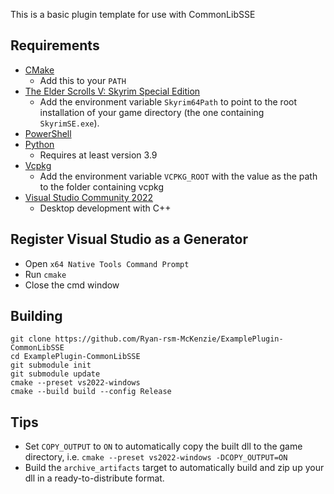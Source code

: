 This is a basic plugin template for use with CommonLibSSE

## Requirements
* [CMake](https://cmake.org/)
	* Add this to your `PATH`
* [The Elder Scrolls V: Skyrim Special Edition](https://store.steampowered.com/app/489830)
	* Add the environment variable `Skyrim64Path` to point to the root installation of your game directory (the one containing `SkyrimSE.exe`).
* [PowerShell](https://github.com/PowerShell/PowerShell/releases/latest)
* [Python](https://www.python.org/)
	* Requires at least version 3.9
* [Vcpkg](https://github.com/microsoft/vcpkg)
	* Add the environment variable `VCPKG_ROOT` with the value as the path to the folder containing vcpkg
* [Visual Studio Community 2022](https://visualstudio.microsoft.com/)
	* Desktop development with C++

## Register Visual Studio as a Generator
* Open `x64 Native Tools Command Prompt`
* Run `cmake`
* Close the cmd window

## Building
```
git clone https://github.com/Ryan-rsm-McKenzie/ExamplePlugin-CommonLibSSE
cd ExamplePlugin-CommonLibSSE
git submodule init
git submodule update
cmake --preset vs2022-windows
cmake --build build --config Release
```

## Tips
* Set `COPY_OUTPUT` to `ON` to automatically copy the built dll to the game directory, i.e. `cmake --preset vs2022-windows -DCOPY_OUTPUT=ON`
* Build the `archive_artifacts` target to automatically build and zip up your dll in a ready-to-distribute format.
